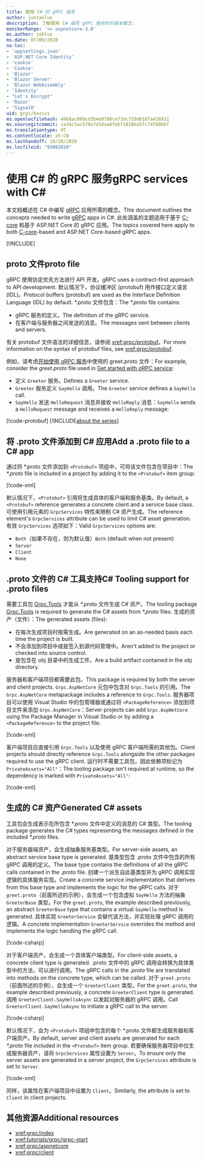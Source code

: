 ```yaml
---
title: 使用 C# 的 gRPC 服务
author: juntaoluo
description: 了解使用 C# 编写 gRPC 服务时的基本概念。
monikerRange: '>= aspnetcore-3.0'
ms.author: johluo
ms.date: 07/09/2020
no-loc:
- 'appsettings.json'
- 'ASP.NET Core Identity'
- 'cookie'
- 'Cookie'
- 'Blazor'
- 'Blazor Server'
- 'Blazor WebAssembly'
- 'Identity'
- "Let's Encrypt"
- 'Razor'
- 'SignalR'
uid: grpc/basics
ms.openlocfilehash: 4968ac889cd3b4e0780ce73dc729d0107a416932
ms.sourcegitcommit: ca34c1ac578e7d3daa0febf1810ba5fc74f60bbf
ms.translationtype: HT
ms.contentlocale: zh-CN
ms.lasthandoff: 10/30/2020
ms.locfileid: "93061010"
---
```

# <a name="grpc-services-with-c"></a><span data-ttu-id="d32f5-103">使用 C\# 的 gRPC 服务</span><span class="sxs-lookup"><span data-stu-id="d32f5-103">gRPC services with C\#</span></span>

<span data-ttu-id="d32f5-104">本文档概述在 C# 中编写 [gRPC](https://grpc.io/docs/guides/) 应用所需的概念。</span><span class="sxs-lookup"><span data-stu-id="d32f5-104">This document outlines the concepts needed to write [gRPC](https://grpc.io/docs/guides/) apps in C#.</span></span> <span data-ttu-id="d32f5-105">此处涵盖的主题适用于基于 [C-core](https://grpc.io/blog/grpc-stacks) 和基于 ASP.NET Core 的 gRPC 应用。</span><span class="sxs-lookup"><span data-stu-id="d32f5-105">The topics covered here apply to both [C-core](https://grpc.io/blog/grpc-stacks)-based and ASP.NET Core-based gRPC apps.</span></span>

[!INCLUDE[](~/includes/gRPCazure.md)]

## <a name="proto-file"></a><span data-ttu-id="d32f5-106">proto 文件</span><span class="sxs-lookup"><span data-stu-id="d32f5-106">proto file</span></span>

<span data-ttu-id="d32f5-107">gRPC 使用协定优先方法进行 API 开发。</span><span class="sxs-lookup"><span data-stu-id="d32f5-107">gRPC uses a contract-first approach to API development.</span></span> <span data-ttu-id="d32f5-108">默认情况下，协议缓冲区 (protobuf) 用作接口定义语言 (IDL)。</span><span class="sxs-lookup"><span data-stu-id="d32f5-108">Protocol buffers (protobuf) are used as the Interface Definition Language (IDL) by default.</span></span> <span data-ttu-id="d32f5-109">\*.proto 文件包含：</span><span class="sxs-lookup"><span data-stu-id="d32f5-109">The *\*.proto* file contains:</span></span>

* <span data-ttu-id="d32f5-110">gRPC 服务的定义。</span><span class="sxs-lookup"><span data-stu-id="d32f5-110">The definition of the gRPC service.</span></span>
* <span data-ttu-id="d32f5-111">在客户端与服务器之间发送的消息。</span><span class="sxs-lookup"><span data-stu-id="d32f5-111">The messages sent between clients and servers.</span></span>

<span data-ttu-id="d32f5-112">有关 protobuf 文件语法的详细信息，请参阅 <xref:grpc/protobuf>。</span><span class="sxs-lookup"><span data-stu-id="d32f5-112">For more information on the syntax of protobuf files, see <xref:grpc/protobuf>.</span></span>

<span data-ttu-id="d32f5-113">例如，请考虑[开始使用 gRPC 服务](xref:tutorials/grpc/grpc-start)中使用的 greet.proto 文件：</span><span class="sxs-lookup"><span data-stu-id="d32f5-113">For example, consider the *greet.proto* file used in [Get started with gRPC service](xref:tutorials/grpc/grpc-start):</span></span>

* <span data-ttu-id="d32f5-114">定义 `Greeter` 服务。</span><span class="sxs-lookup"><span data-stu-id="d32f5-114">Defines a `Greeter` service.</span></span>
* <span data-ttu-id="d32f5-115">`Greeter` 服务定义 `SayHello` 调用。</span><span class="sxs-lookup"><span data-stu-id="d32f5-115">The `Greeter` service defines a `SayHello` call.</span></span>
* <span data-ttu-id="d32f5-116">`SayHello` 发送 `HelloRequest` 消息并接收 `HelloReply` 消息：</span><span class="sxs-lookup"><span data-stu-id="d32f5-116">`SayHello` sends a `HelloRequest` message and receives a `HelloReply` message:</span></span>

[!code-protobuf[](~/tutorials/grpc/grpc-start/sample/GrpcGreeter/Protos/greet.proto)]
[!INCLUDE[about the series](~/includes/code-comments-loc.md)]

## <a name="add-a-proto-file-to-a-c-app"></a><span data-ttu-id="d32f5-117">将 .proto 文件添加到 C\# 应用</span><span class="sxs-lookup"><span data-stu-id="d32f5-117">Add a .proto file to a C\# app</span></span>

<span data-ttu-id="d32f5-118">通过将 \*.proto 文件添加到 `<Protobuf>` 项组中，可将该文件包含在项目中：</span><span class="sxs-lookup"><span data-stu-id="d32f5-118">The *\*.proto* file is included in a project by adding it to the `<Protobuf>` item group:</span></span>

[!code-xml[](~/tutorials/grpc/grpc-start/sample/GrpcGreeter/GrpcGreeter.csproj?highlight=2&range=7-9)]

<span data-ttu-id="d32f5-119">默认情况下，`<Protobuf>` 引用将生成具体的客户端和服务基类。</span><span class="sxs-lookup"><span data-stu-id="d32f5-119">By default, a `<Protobuf>` reference generates a concrete client and a service base class.</span></span> <span data-ttu-id="d32f5-120">可使用引用元素的 `GrpcServices` 特性来限制 C# 资产生成。</span><span class="sxs-lookup"><span data-stu-id="d32f5-120">The reference element's `GrpcServices` attribute can be used to limit C# asset generation.</span></span> <span data-ttu-id="d32f5-121">有效 `GrpcServices` 选项如下：</span><span class="sxs-lookup"><span data-stu-id="d32f5-121">Valid `GrpcServices` options are:</span></span>

* <span data-ttu-id="d32f5-122">`Both`（如果不存在，则为默认值）</span><span class="sxs-lookup"><span data-stu-id="d32f5-122">`Both` (default when not present)</span></span>
* `Server`
* `Client`
* `None`

## <a name="c-tooling-support-for-proto-files"></a><span data-ttu-id="d32f5-123">.proto 文件的 C# 工具支持</span><span class="sxs-lookup"><span data-stu-id="d32f5-123">C# Tooling support for .proto files</span></span>

<span data-ttu-id="d32f5-124">需要工具包 [Grpc.Tools](https://www.nuget.org/packages/Grpc.Tools/) 才能从 \*.proto 文件生成 C# 资产。</span><span class="sxs-lookup"><span data-stu-id="d32f5-124">The tooling package [Grpc.Tools](https://www.nuget.org/packages/Grpc.Tools/) is required to generate the C# assets from *\*.proto* files.</span></span> <span data-ttu-id="d32f5-125">生成的资产（文件）：</span><span class="sxs-lookup"><span data-stu-id="d32f5-125">The generated assets (files):</span></span>

* <span data-ttu-id="d32f5-126">在每次生成项目时按需生成。</span><span class="sxs-lookup"><span data-stu-id="d32f5-126">Are generated on an as-needed basis each time the project is built.</span></span>
* <span data-ttu-id="d32f5-127">不会添加到项目中或是签入到源代码管理中。</span><span class="sxs-lookup"><span data-stu-id="d32f5-127">Aren't added to the project or checked into source control.</span></span>
* <span data-ttu-id="d32f5-128">是包含在 obj 目录中的生成工件。</span><span class="sxs-lookup"><span data-stu-id="d32f5-128">Are a build artifact contained in the *obj* directory.</span></span>

<span data-ttu-id="d32f5-129">服务器和客户端项目都需要此包。</span><span class="sxs-lookup"><span data-stu-id="d32f5-129">This package is required by both the server and client projects.</span></span> <span data-ttu-id="d32f5-130">`Grpc.AspNetCore` 元包中包含对 `Grpc.Tools` 的引用。</span><span class="sxs-lookup"><span data-stu-id="d32f5-130">The `Grpc.AspNetCore` metapackage includes a reference to `Grpc.Tools`.</span></span> <span data-ttu-id="d32f5-131">服务器项目可以使用 Visual Studio 中的包管理器或通过将 `<PackageReference>` 添加到项目文件来添加 `Grpc.AspNetCore`：</span><span class="sxs-lookup"><span data-stu-id="d32f5-131">Server projects can add `Grpc.AspNetCore` using the Package Manager in Visual Studio or by adding a `<PackageReference>` to the project file:</span></span>

[!code-xml[](~/tutorials/grpc/grpc-start/sample/GrpcGreeter/GrpcGreeter.csproj?highlight=1&range=12)]

<span data-ttu-id="d32f5-132">客户端项目应直接引用 `Grpc.Tools` 以及使用 gRPC 客户端所需的其他包。</span><span class="sxs-lookup"><span data-stu-id="d32f5-132">Client projects should directly reference `Grpc.Tools` alongside the other packages required to use the gRPC client.</span></span> <span data-ttu-id="d32f5-133">运行时不需要工具包，因此依赖项标记为 `PrivateAssets="All"`：</span><span class="sxs-lookup"><span data-stu-id="d32f5-133">The tooling package isn't required at runtime, so the dependency is marked with `PrivateAssets="All"`:</span></span>

[!code-xml[](~/tutorials/grpc/grpc-start/sample/GrpcGreeterClient/GrpcGreeterClient.csproj?highlight=3&range=9-11)]

## <a name="generated-c-assets"></a><span data-ttu-id="d32f5-134">生成的 C# 资产</span><span class="sxs-lookup"><span data-stu-id="d32f5-134">Generated C# assets</span></span>

<span data-ttu-id="d32f5-135">工具包会生成表示在所包含 \*.proto 文件中定义的消息的 C# 类型。</span><span class="sxs-lookup"><span data-stu-id="d32f5-135">The tooling package generates the C# types representing the messages defined in the included *\*.proto* files.</span></span>

<span data-ttu-id="d32f5-136">对于服务器端资产，会生成抽象服务基类型。</span><span class="sxs-lookup"><span data-stu-id="d32f5-136">For server-side assets, an abstract service base type is generated.</span></span> <span data-ttu-id="d32f5-137">基类型包含 .proto 文件中包含的所有 gRPC 调用的定义。</span><span class="sxs-lookup"><span data-stu-id="d32f5-137">The base type contains the definitions of all the gRPC calls contained in the *.proto* file.</span></span> <span data-ttu-id="d32f5-138">创建一个派生自此基类型并为 gRPC 调用实现逻辑的具体服务实现。</span><span class="sxs-lookup"><span data-stu-id="d32f5-138">Create a concrete service implementation that derives from this base type and implements the logic for the gRPC calls.</span></span> <span data-ttu-id="d32f5-139">对于 `greet.proto`（前面所述的示例），会生成一个包含虚拟 `SayHello` 方法的抽象 `GreeterBase` 类型。</span><span class="sxs-lookup"><span data-stu-id="d32f5-139">For the `greet.proto`, the example described previously, an abstract `GreeterBase` type that contains a virtual `SayHello` method is generated.</span></span> <span data-ttu-id="d32f5-140">具体实现 `GreeterService` 会替代该方法，并实现处理 gRPC 调用的逻辑。</span><span class="sxs-lookup"><span data-stu-id="d32f5-140">A concrete implementation `GreeterService` overrides the method and implements the logic handling the gRPC call.</span></span>

[!code-csharp[](~/tutorials/grpc/grpc-start/sample/GrpcGreeter/Services/GreeterService.cs?name=snippet)]

<span data-ttu-id="d32f5-141">对于客户端资产，会生成一个具体客户端类型。</span><span class="sxs-lookup"><span data-stu-id="d32f5-141">For client-side assets, a concrete client type is generated.</span></span> <span data-ttu-id="d32f5-142">.proto 文件中的 gRPC 调用会转换为具体类型中的方法，可以进行调用。</span><span class="sxs-lookup"><span data-stu-id="d32f5-142">The gRPC calls in the *.proto* file are translated into methods on the concrete type, which can be called.</span></span> <span data-ttu-id="d32f5-143">对于 `greet.proto`（前面所述的示例），会生成一个 `GreeterClient` 类型。</span><span class="sxs-lookup"><span data-stu-id="d32f5-143">For the `greet.proto`, the example described previously, a concrete `GreeterClient` type is generated.</span></span> <span data-ttu-id="d32f5-144">调用 `GreeterClient.SayHelloAsync` 以发起对服务器的 gRPC 调用。</span><span class="sxs-lookup"><span data-stu-id="d32f5-144">Call `GreeterClient.SayHelloAsync` to initiate a gRPC call to the server.</span></span>

[!code-csharp[](~/tutorials/grpc/grpc-start/sample/GrpcGreeterClient/Program.cs?name=snippet)]

<span data-ttu-id="d32f5-145">默认情况下，会为 `<Protobuf>` 项组中包含的每个 \*.proto 文件都生成服务器和客户端资产。</span><span class="sxs-lookup"><span data-stu-id="d32f5-145">By default, server and client assets are generated for each *\*.proto* file included in the `<Protobuf>` item group.</span></span> <span data-ttu-id="d32f5-146">若要确保服务器项目中仅生成服务器资产，请将 `GrpcServices` 属性设置为 `Server`。</span><span class="sxs-lookup"><span data-stu-id="d32f5-146">To ensure only the server assets are generated in a server project, the `GrpcServices` attribute is set to `Server`.</span></span>

[!code-xml[](~/tutorials/grpc/grpc-start/sample/GrpcGreeter/GrpcGreeter.csproj?highlight=2&range=7-9)]

<span data-ttu-id="d32f5-147">同样，该属性在客户端项目中设置为 `Client`。</span><span class="sxs-lookup"><span data-stu-id="d32f5-147">Similarly, the attribute is set to `Client` in client projects.</span></span>

## <a name="additional-resources"></a><span data-ttu-id="d32f5-148">其他资源</span><span class="sxs-lookup"><span data-stu-id="d32f5-148">Additional resources</span></span>

* <xref:grpc/index>
* <xref:tutorials/grpc/grpc-start>
* <xref:grpc/aspnetcore>
* <xref:grpc/client>
